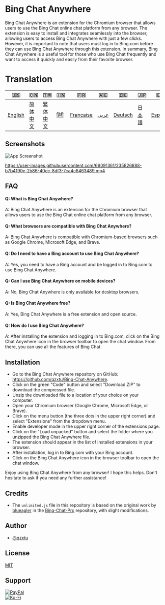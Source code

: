 # Bing Chat Anywhere

Bing Chat Anywhere is an extension for the Chromium browser that allows users to use the Bing Chat online chat platform from any browser. The extension is easy to install and integrates seamlessly into the browser, allowing users to access Bing Chat Anywhere with just a few clicks. However, it is important to note that users must log in to Bing.com before they can use Bing Chat Anywhere through this extension. In summary, Bing Chat Anywhere is a useful tool for those who use Bing Chat frequently and want to access it quickly and easily from their favorite browser.

# Translation
| 🇺🇸 | 🇨🇳 | 🇹🇼 | 🇮🇳 | 🇫🇷 | 🇦🇪 | 🇩🇪 | 🇯🇵 | 🇪🇸 |
|-----|-----|-----|-----|-----|-----|-----|-----|-----|
| [English](README.md) | [简体中文](README.zh-CN.md) | [繁体中文](README.zh-TW.md) | [हिंदी](README.hi.md) | [Française](README.fr.md) | [عربى](README.ar.md) | [Deutsch](README.de.md) | [日本語](README.ja.md) | [Español](README.es.md) |

## Screenshots

![App Screenshot](https://cdn.discordapp.com/attachments/1008195045960204349/1102732612340043807/New_Website_Blue_Mockup_Instagram_-_Laptop.gif)

https://user-images.githubusercontent.com/69091361/235826888-b7b4190e-2b86-40ec-8df3-7ca4c8463489.mp4

## FAQ

#### Q: What is Bing Chat Anywhere?
A: Bing Chat Anywhere is an extension for the Chromium browser that allows users to use the Bing Chat online chat platform from any browser.

#### Q: What browsers are compatible with Bing Chat Anywhere?
A: Bing Chat Anywhere is compatible with Chromium-based browsers such as Google Chrome, Microsoft Edge, and Brave.

#### Q: Do I need to have a Bing account to use Bing Chat Anywhere?
A: Yes, you need to have a Bing account and be logged in to Bing.com to use Bing Chat Anywhere.

#### Q: Can I use Bing Chat Anywhere on mobile devices?
A: No, Bing Chat Anywhere is only available for desktop browsers.

#### Q: Is Bing Chat Anywhere free?
A: Yes, Bing Chat Anywhere is a free extension and open source.

#### Q: How do I use Bing Chat Anywhere?
A: After installing the extension and logging in to Bing.com, click on the Bing Chat Anywhere icon in the browser toolbar to open the chat window. From there, you can use all the features of Bing Chat.

## Installation

- Go to the Bing Chat Anywhere repository on GitHub: https://github.com/qzxtu/Bing-Chat-Anywhere.
- Click on the green "Code" button and select "Download ZIP" to download the compressed file.
- Unzip the downloaded file to a location of your choice on your computer.
- Open your Chromium browser (Google Chrome, Microsoft Edge, or Brave).
- Click on the menu button (the three dots in the upper right corner) and select "Extensions" from the dropdown menu.
- Enable developer mode in the upper right corner of the extensions page.
- Click on the "Load unpacked" button and select the folder where you unzipped the Bing Chat Anywhere file.
- The extension should appear in the list of installed extensions in your browser.
- After installation, log in to Bing.com with your Bing account.
- Click on the Bing Chat Anywhere icon in the browser toolbar to open the chat window.

Enjoy using Bing Chat Anywhere from any browser!
I hope this helps. Don't hesitate to ask if you need any further assistance!

## Credits

- The `unlimited.js` file in this repository is based on the original work by [blueagler](https://github.com/blueagler) in the [Bing-Chat-Pro](https://github.com/blueagler/Bing-Chat-Pro) repository, with slight modifications.

## Author
- [@qzxtu](https://www.github.com/qzxtu)

## License

[MIT](https://choosealicense.com/licenses/mit/)

## Support

[![PayPal](https://img.shields.io/badge/PayPal-00457C?style=for-the-badge&logo=paypal&logoColor=white)](https://paypal.me/nova355killer)   
[![Ko-Fi](https://img.shields.io/badge/kofi-00457C?style=for-the-badge&logo=ko-fi&logoColor=white)](https://ko-fi.com/nova355)
